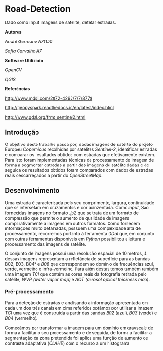# Road-Detection
Dado como input imagens de satélite, detetar estradas.

**Autores** 

*André Germano A71150*

*Sofia Carvalho A7*

**Software Utilizado**

*OpenCV*

*QGIS*

**Referências**

http://www.mdpi.com/2072-4292/7/7/8779

http://geopyspark.readthedocs.io/en/latest/index.html

http://www.gdal.org/frmt_sentinel2.html

## Introdução

 O objetivo deste trabalho passa por, dadas imagens de satélite do projeto Europeu *Copernicus* recolhidas por satélites *Sentinel-2*, identificar estradas e comparar os resultados obtidos com estradas que efetivamente existem.
 Para isto foram implementadas técnicas de processamento de imagem de forma a segmentar estradas a partir das imagens de satélite dadas e de seguida os resultados obtidos foram comparados com dados de estradas reais descarregados a partir do *OpenStreetMap*.

## Desenvolvimento

Uma estrada é caracterizada pelo seu comprimento, largura, continuidade que se intersetam em cruzamentos e cor acinzentada. Como *input*, São fornecidas imagens no formato *.jp2* que se trata de um formato de compressão que permite o aumento de qualidade de imagens comparativamente a imagens em outros formatos. Como fornecem informações muito detalhadas, possuem uma complexidade alta de processamento, recorremos portanto à ferramenta *GDal* que, em conjunto com outras ferramentas disponíveis em *Python* possibilitou a leitura e processamento das imagens de satélite.

O conjunto de imagens possui uma resolução espacial de 10 metros, 4 dessas imagens representam a refletância de superfície para as bandas B02, B03, B04* e *B08* que correspondem ao domínio de frequências azul, verde, vermelho e infra-vermelho. Para além destas temos também também uma imagem *TCI* que contém as cores reais da fotografia retirada pelo satélite, *WVP (water vapor map)* e *AOT (aerosol optical thickness map)*.

### Pré-processamento

Para a deteção de estradas e analisando a informação apresentada em cada um dos três canais em cima referidos optámos por utilizar a imagem *TCI* uma vez que é construida a partir das bandas *B02* (azul), *B03* (verde) e *B04* (vermelho).

Começámos por transformar a imagem para um domínio em grayscale de forma a facilitar o seu processamento e de seguida, de forma a facilitar a segmentação da zona pretendida foi aplica uma função de aumento de contraste adaptativa (*CLAHE*) com o recurso a um histograma
